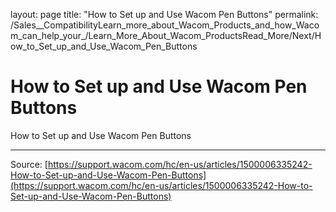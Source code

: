 layout: page
title: "How to Set up and Use Wacom Pen Buttons"
permalink: /Sales__CompatibilityLearn_more_about_Wacom_Products_and_how_Wacom_can_help_your_/Learn_More_About_Wacom_ProductsRead_More/Next/How_to_Set_up_and_Use_Wacom_Pen_Buttons

# How to Set up and Use Wacom Pen Buttons

How to Set up and Use Wacom Pen Buttons

---
Source: [https://support.wacom.com/hc/en-us/articles/1500006335242-How-to-Set-up-and-Use-Wacom-Pen-Buttons](https://support.wacom.com/hc/en-us/articles/1500006335242-How-to-Set-up-and-Use-Wacom-Pen-Buttons)
